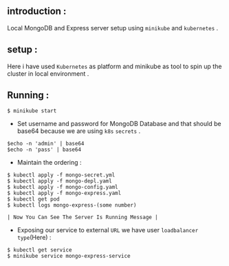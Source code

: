 ## introduction :
Local MongoDB and Express server setup using `minikube` and `kubernetes` .

## setup :
Here i have used `Kubernetes` as platform and minikube as tool to spin up the cluster in local environment .

## Running :
```$ minikube start```

* Set username and password for MongoDB Database and that should be base64 because we are using `k8s` `secrets` .
```
$echo -n 'admin' | base64
$echo -n 'pass' | base64
```

* Maintain the ordering :

```$
$ kubectl apply -f mongo-secret.yml
$ kubectl apply -f mongo-depl.yaml
$ kubectl apply -f mongo-config.yaml
$ kubectl apply -f mongo-express.yaml
$ kubectl get pod 
$ kubectl logs mongo-express-(some number)
```

```
| Now You Can See The Server Is Running Message |
```

* Exposing our service to external `URL` we have user `loadbalancer type`(Here) :
```
$ kubectl get service
$ minikube service mongo-express-service
```
